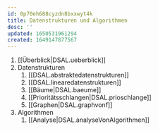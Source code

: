 ```yaml
---
id: 0p70eh688cyzdn8bxxwyt4k
title: Datenstrukturen und Algorithmen
desc: ''
updated: 1650531961294
created: 1649147877567
---
```


1. [[Überblick|DSAL.ueberblick]]
2. Datenstrukturen
   1. [[DSAL.abstraktedatenstrukturen]]
   2. [[DSAL.linearedatenstrukturen]]
   3. [[Bäume|DSAL.baeume]]
   4. [[Prioritätsschlangen|DSAL.prioschlange]]
   5. [[Graphen|DSAL.graphvonf]]
3. Algorithmen
   1. [[Analyse|DSAL.analyseVonAlgorithmen]]
